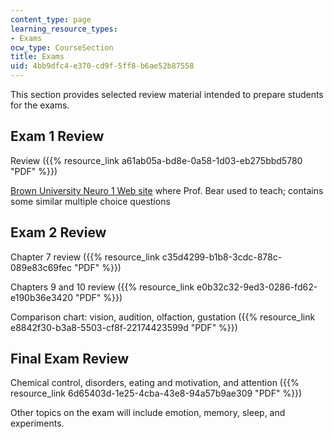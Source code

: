 ```yaml
---
content_type: page
learning_resource_types:
- Exams
ocw_type: CourseSection
title: Exams
uid: 4bb9dfc4-e370-cd9f-5ff8-b6ae52b87558
---
```


This section provides selected review material intended to prepare students for the exams.

Exam 1 Review
-------------

Review ({{% resource_link a61ab05a-bd8e-0a58-1d03-eb275bbd5780 "PDF" %}})

[Brown University Neuro 1 Web site](http://brownuniversityneurodug.webflow.io/) where Prof. Bear used to teach; contains some similar multiple choice questions

Exam 2 Review
-------------

Chapter 7 review ({{% resource_link c35d4299-b1b8-3cdc-878c-089e83c69fec "PDF" %}})

Chapters 9 and 10 review ({{% resource_link e0b32c32-9ed3-0286-fd62-e190b36e3420 "PDF" %}})

Comparison chart: vision, audition, olfaction, gustation ({{% resource_link e8842f30-b3a8-5503-cf8f-22174423599d "PDF" %}})

Final Exam Review
-----------------

Chemical control, disorders, eating and motivation, and attention ({{% resource_link 6d65403d-1e25-4cba-43e8-94a57b9ae309 "PDF" %}})

Other topics on the exam will include emotion, memory, sleep, and experiments.